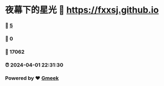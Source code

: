 # 夜幕下的星光 :link: https://fxxsj.github.io 
### :page_facing_up: [5](https://fxxsj.github.io/tag.html) 
### :speech_balloon: 0 
### :hibiscus: 17062 
### :alarm_clock: 2024-04-01 22:31:30 
### Powered by :heart: [Gmeek](https://github.com/Meekdai/Gmeek)
